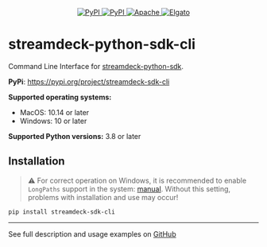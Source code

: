<p align="center">
    <a href="https://pypi.org/project/streamdeck-sdk-cli" target="_blank">
        <img src="https://img.shields.io/pypi/v/streamdeck-sdk-cli" alt="PyPI">
    </a>
    <a href="https://pypi.org/project/streamdeck-sdk-cli" target="_blank">
        <img src="https://static.pepy.tech/badge/streamdeck-sdk-cli" alt="PyPI">
    </a>
    <a href="https://opensource.org/licenses/Apache-2.0" target="_blank">
        <img src="https://img.shields.io/badge/License-Apache_2.0-blue.svg" alt="Apache">
    </a>
    <a href="https://docs.elgato.com/sdk" target="_blank">
        <img src="https://badgen.net/badge/Elgato/doc/blue" alt="Elgato">
    </a>
</p>

# streamdeck-python-sdk-cli

Command Line Interface for [streamdeck-python-sdk](https://github.com/gri-gus/streamdeck-python-sdk).

**PyPi**: https://pypi.org/project/streamdeck-sdk-cli

**Supported operating systems:**

* MacOS: 10.14 or later
* Windows: 10 or later

**Supported Python versions:** 3.8 or later

## Installation

> ⚠️ For correct operation on Windows, it is recommended to enable `LongPaths` support in
> the system: [manual](https://www.backupery.com/how-to-enable-ntfs-long-paths-in-windows/).
> Without this setting, problems with installation and use may occur!

```shell
pip install streamdeck-sdk-cli
```

---

See full description and usage examples on
[GitHub](https://github.com/gri-gus/streamdeck-python-sdk-cli)
